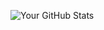 ![Your GitHub Stats](https://github-readme-stats.vercel.app/api?username=Fondzenyuy&show_icons=true&theme=radical&count_private=true)
